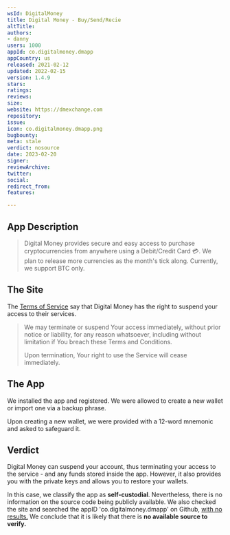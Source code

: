 ```yaml
---
wsId: DigitalMoney
title: Digital Money - Buy/Send/Recie
altTitle: 
authors:
- danny
users: 1000
appId: co.digitalmoney.dmapp
appCountry: us
released: 2021-02-12
updated: 2022-02-15
version: 1.4.9
stars: 
ratings: 
reviews: 
size: 
website: https://dmexchange.com
repository: 
issue: 
icon: co.digitalmoney.dmapp.png
bugbounty: 
meta: stale
verdict: nosource
date: 2023-02-20
signer: 
reviewArchive: 
twitter: 
social: 
redirect_from: 
features: 

---
```


## App Description

> Digital Money provides secure and easy access to purchase cryptocurrencies from anywhere using a Debit/Credit Card 💳. We plan to release more currencies as the month's tick along. Currently, we support BTC only.

## The Site

The [Terms of Service](https://digital-money.co/terms-and-conditions) say that Digital Money has the right to suspend your access to their services.

> We may terminate or suspend Your access immediately, without prior notice or liability, for any reason whatsoever, including without limitation if You breach these Terms and Conditions.
>
> Upon termination, Your right to use the Service will cease immediately.

## The App

We installed the app and registered. We were allowed to create a new wallet or import one via a backup phrase.

Upon creating a new wallet, we were provided with a 12-word mnemonic and asked to safeguard it.

## Verdict

Digital Money can suspend your account, thus terminating your access to the service - and any funds stored inside the app. However, it also provides you with the private keys and allows you to restore your wallets.

In this case, we classify the app as **self-custodial**. Nevertheless, there is no information on the source code being publicly available. We also checked the site and searched the appID 'co.digitalmoney.dmapp' on Github, [with no results.](https://github.com/search?q=co.digitalmoney.dmapp&type=code) We conclude that it is likely that there is **no available source to verify.**
